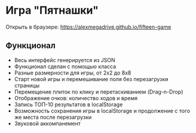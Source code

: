# Игра "Пятнашки"

Открыть в браузере: https://alexmegadrive.github.io/fifteen-game

## Функционал

+ Весь интерфейс генерируется из JSON
+ Функционал сделан с помощью класса
+ Разные размерности для игры, от 2x2 до 8x8 
+ Старт новой игры и перемешивание поля без перезагрузки страницы
+ Перемещение плиток по клику и перетаскиванием (Drag-n-Drop)
+ Отображение очков: количество ходов и время
+ Запись ТОП-10 результатов в localStorage
+ Возможность сохранения игры в localStorage и продолжение с того же места после перезагрузки
+ Звуковой аккомпанемент